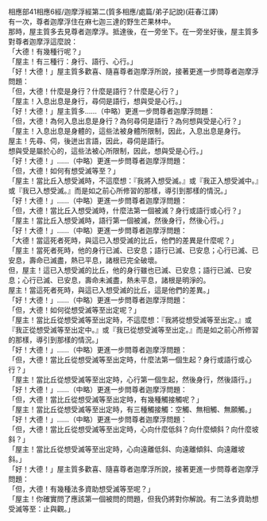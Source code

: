相應部41相應6經/迦摩浮經第二(質多相應/處篇/弟子記說)(莊春江譯)  
有一次，尊者迦摩浮住在麻七迦三達的野生芒果林中。  
那時，屋主質多去見尊者迦摩浮。抵達後，在一旁坐下。在一旁坐好後，屋主質多對尊者迦摩浮這麼說：  
「大德！有幾種行呢？」  
「屋主！有三種行：身行、語行、心行。」  
「好！大德！」屋主質多歡喜、隨喜尊者迦摩浮所說，接著更進一步問尊者迦摩浮問題：  
「但，大德！什麼是身行？什麼是語行？什麼是心行？」  
「屋主！入息出息是身行，尋伺是語行，想與受是心行。」  
「好！大德！」屋主質多……（中略）更進一步問尊者迦摩浮問題：  
「但，大德！為何入息出息是身行？為何尋伺是語行？為何想與受是心行？」  
「屋主！入息出息是身體的，這些法被身體所限制，因此，入息出息是身行。  
屋主！先尋、伺，後迸出言語，因此，尋伺是語行。  
想與受是屬於心的，這些法被心所限制，因此，想與受是心行。」  
「好！大德！」……（中略）更進一步問尊者迦摩浮問題：  
「但，大德！如何有想受滅等至？」  
「屋主！當比丘入想受滅時，不這麼想：『我將入想受滅。』或『我正入想受滅中。』或『我已入想受滅。』而是如之前心所修習的那樣，導引到那樣的情況。」  
「好！大德！」……（中略）更進一步問尊者迦摩浮問題：  
「但，大德！當比丘入想受滅時，什麼法第一個被滅？身行或語行或心行？」  
「屋主！當比丘入想受滅時，語行第一個被滅，然後身行，然後心行。」  
「好！大德！」……（中略）更進一步問尊者迦摩浮問題：  
「大德！當這死者死時，與這已入想受滅的比丘，他們的差異是什麼呢？」  
「屋主！當死者死時，他的身行已滅、已安息；語行已滅、已安息；心行已滅、已安息，壽命已滅盡，熱已平息，諸根已完全破壞。  
但，屋主！這已入想受滅的比丘，他的身行雖也已滅、已安息；語行已滅、已安息；心行已滅、已安息，壽命未滅盡，熱未平息，諸根是明淨的。  
屋主！當這死者死時，與這已入想受滅的比丘，這是他們的差異。」  
「好！大德！」……（中略）更進一步問尊者迦摩浮問題：  
「但，大德！如何從想受滅等至出定呢？」  
「屋主！當比丘從想受滅等至出定時，不這麼想：『我將從想受滅等至出定。』或『我正從想受滅等至出定中。』或『我已從想受滅等至出定。』而是如之前心所修習的那樣，導引到那樣的情況。」  
「好！大德！」……（中略）更進一步問尊者迦摩浮問題：  
「但，大德！當比丘從想受滅等至出定時，什麼法第一個生起？身行或語行或心行？」  
「屋主！當比丘從想受滅等至出定時，心行第一個生起，然後身行，然後語行。」  
「好！大德！」……（中略）更進一步問尊者迦摩浮問題：  
「但，大德！當比丘從想受滅等至出定時，有幾種觸接觸呢？」  
「屋主！當比丘從想受滅等至出定時，有三種觸接觸：空觸、無相觸、無願觸。」  
「好！大德！」……（中略）更進一步問尊者迦摩浮問題：  
「但，大德！當比丘從想受滅等至出定時，心向什麼低斜？向什麼傾斜？向什麼坡斜？」  
「屋主！當比丘從想受滅等至出定時，心向遠離低斜、向遠離傾斜、向遠離坡斜。」  
「好！大德！」屋主質多歡喜、隨喜尊者迦摩浮所說，接著更進一步問尊者迦摩浮問題：  
「但，大德！有幾種法多資助想受滅等至呢？」  
「屋主！你確實問了應該第一個被問的問題，但我仍將對你解說。有二法多資助想受滅等至：止與觀。」  
  
  
